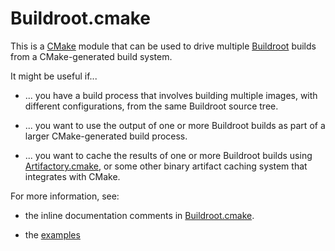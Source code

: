 # Buildroot.cmake

This is a [CMake] module that can be used to drive multiple
[Buildroot] builds from a CMake-generated build system.

It might be useful if...

* ... you have a build process that involves building multiple
      images, with different configurations, from the same
      Buildroot source tree.

* ... you want to use the output of one or more Buildroot builds as part
      of a larger CMake-generated build process.

* ... you want to cache the results of one or more Buildroot builds using
      [Artifactory.cmake], or some other binary artifact caching system that
      integrates with CMake.

For more information, see:

* the inline documentation comments in [Buildroot.cmake].

* the [examples](https://github.com/raumfeld/Buildroot.cmake/tree/master/examples/)

[Artifactory.cmake]: https://github.com/raumfeld/Artifactory.cmake
[Buildroot.cmake]: https://github.com/raumfeld/Buildroot.cmake/blob/master/Buildroot.cmake
[Buildroot]: https://github.com/raumfeld/Artifactory.cmake
[CMake]: https://www.cmake.org/
